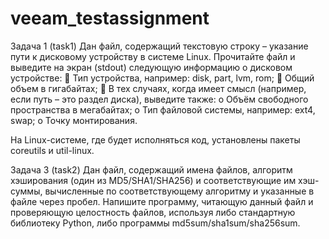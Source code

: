 # veeam_testassignment
Задача 1 (task1)
Дан файл, содержащий текстовую строку – указание пути к дисковому устройству в системе
Linux. Прочитайте файл и выведите на экран (stdout) следующую информацию о дисковом
устройстве:
 Тип устройства, например: disk, part, lvm, rom;
 Общий объем в гигабайтах;
 В тех случаях, когда имеет смысл (например, если путь – это раздел диска), выведите
также:
o Объём свободного пространства в мегабайтах;
o Тип файловой системы, например: ext4, swap;
o Точку монтирования.

На Linux-системе, где будет исполняться код, установлены пакеты coreutils и util-linux.

Задача 3 (task2)
Дан файл, содержащий имена файлов, алгоритм хэширования (один из MD5/SHA1/SHA256) и
соответствующие им хэш-суммы, вычисленные по соответствующему алгоритму и указанные в
файле через пробел. Напишите программу, читающую данный файл и проверяющую
целостность файлов, используя либо стандартную библиотеку Python, либо программы
md5sum/sha1sum/sha256sum.
